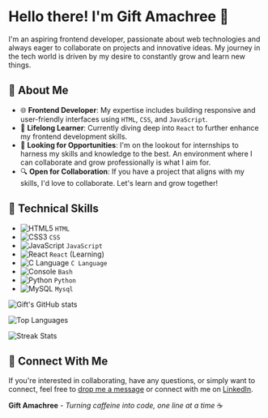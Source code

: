 
# Hello there! I'm Gift Amachree 👋

I'm an aspiring frontend developer, passionate about web technologies and always eager to collaborate on projects and innovative ideas. My journey in the tech world is driven by my desire to constantly grow and learn new things.

## 🌱 About Me

- 🌐 **Frontend Developer**: My expertise includes building responsive and user-friendly interfaces using `HTML`, `CSS`, and `JavaScript`.
- 📘 **Lifelong Learner**: Currently diving deep into `React` to further enhance my frontend development skills.
- 🚀 **Looking for Opportunities**: I'm on the lookout for internships to harness my skills and knowledge to the best. An environment where I can collaborate and grow professionally is what I aim for.
- 🔍 **Open for Collaboration**: If you have a project that aligns with my skills, I'd love to collaborate. Let's learn and grow together!

## 💼 Technical Skills

- ![HTML5](https://img.icons8.com/color/20/html-5.png) `HTML` 
- ![CSS3](https://img.icons8.com/color/20/css3.png) `CSS` 
- ![JavaScript](https://img.icons8.com/color/20/javascript.png) `JavaScript`
- ![React](https://img.icons8.com/color/20/react-native.png) `React` (Learning)
- ![C Language](https://img.icons8.com/color/20/c-programming.png) `C Language`
- ![Console](https://img.icons8.com/color/20/console.png)  `Bash`
- ![Python](https://img.icons8.com/color/20/python.png)  `Python`
- ![MySQL](https://img.icons8.com/color/20/mysql.png)  `Mysql`


![Gift's GitHub stats](https://github-readme-stats.vercel.app/api?username=jen67&show_icons=true&count_private=true)

![Top Languages](https://github-readme-stats.vercel.app/api/top-langs/?username=jen67&layout=compact)

![Streak Stats](https://github-readme-streak-stats.herokuapp.com/?user=jen67)

## 💌 Connect With Me

If you're interested in collaborating, have any questions, or simply want to connect, feel free to [drop me a message](mailto:amakrigift2000@gmail.com) or connect with me on [LinkedIn](https://www.linkedin.com/in/gift-amachree-8a523623b/).

**Gift Amachree** - _Turning caffeine into code, one line at a time_ ☕️
